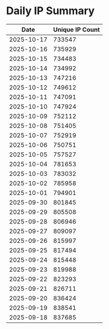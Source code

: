 # Daily IP Summary
| Date | Unique IP Count |
|----|----|
| 2025-10-17 | 733547 |
| 2025-10-16 | 735929 |
| 2025-10-15 | 734483 |
| 2025-10-14 | 734992 |
| 2025-10-13 | 747216 |
| 2025-10-12 | 749612 |
| 2025-10-11 | 747091 |
| 2025-10-10 | 747924 |
| 2025-10-09 | 752112 |
| 2025-10-08 | 751405 |
| 2025-10-07 | 752919 |
| 2025-10-06 | 750751 |
| 2025-10-05 | 757527 |
| 2025-10-04 | 781653 |
| 2025-10-03 | 783032 |
| 2025-10-02 | 785958 |
| 2025-10-01 | 794901 |
| 2025-09-30 | 801845 |
| 2025-09-29 | 805508 |
| 2025-09-28 | 806946 |
| 2025-09-27 | 809097 |
| 2025-09-26 | 815997 |
| 2025-09-25 | 817494 |
| 2025-09-24 | 815448 |
| 2025-09-23 | 819988 |
| 2025-09-22 | 823293 |
| 2025-09-21 | 826711 |
| 2025-09-20 | 836424 |
| 2025-09-19 | 838541 |
| 2025-09-18 | 837685 |